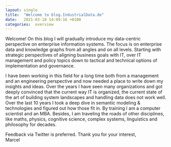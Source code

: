 ```yaml
---
layout: single
title:  "Welcome to blog.IndustrialData.de"
date:   2021-03-10 14:09:16 +0100
categories:  overview
---
```


Welcome!
On this blog I will gradually introduce my data-centric perspective on enterprise information systems.
The focus is on enterprise data and knowledge graphs from all angles and on all levels.
Starting with strategic perspectives of aligning business goals with IT, over IT management and policy topics down to tactical and technical options of implementation and governance.

I have been working in this field for a long time both from a management and an engineering perspective and now needed a place to write down my insights and ideas.
Over the years I have seen many organizations and got deeply convinced that the current way IT is organized,
the current state of the art of building system landscapes and handling data does not work well.
Over the last 10 years I took a deep dive in semantic modeling & technologies and figured out how those fit in.
By training I am a computer scientist and an MBA. Besides, I am traveling the roads of other disciplines, like maths, physics, cognitive science, complex systems, linguistics and philosophy for decades.

Feedback via Twitter is preferred. Thank you for your interest, <br/>
Marcel
